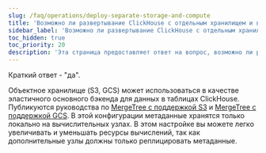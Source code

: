 ```yaml
---
slug: /faq/operations/deploy-separate-storage-and-compute
title: 'Возможно ли развертывание ClickHouse с отдельным хранилищем и вычислениями?'
sidebar_label: 'Возможно ли развертывание ClickHouse с отдельным хранилищем и вычислениями?'
toc_hidden: true
toc_priority: 20
description: 'Эта страница предоставляет ответ на вопрос, возможно ли развертывание ClickHouse с отдельным хранилищем и вычислениями'
---
```


Краткий ответ - "да".

Объектное хранилище (S3, GCS) может использоваться в качестве эластичного основного бэкенда для данных в таблицах ClickHouse. Публикуются руководства по [MergeTree с поддержкой S3](/integrations/data-ingestion/s3/index.md) и [MergeTree с поддержкой GCS](/integrations/data-ingestion/gcs/index.md). В этой конфигурации метаданные хранятся только локально на вычислительных узлах. В этом настройке вы можете легко увеличивать и уменьшать ресурсы вычислений, так как дополнительные узлы должны только реплицировать метаданные.
